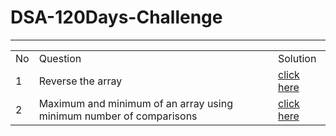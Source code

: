 # DSA-120Days-Challenge

<hr>

<table>

<tr>
<td> No </td>
<td> Question </td>
<td> Solution </td>
</tr>
<tr>
<td> 1 </td>
<td>Reverse the array </td>
<td> <a href="https://github.com/Nishitbaria/DSA-120Days-Challenge/blob/main/Arrys/Reverse.Cpp"> click here </a>  </td>
</tr>
<tr>
<td> 2 </td>
<td>Maximum and minimum of an array using minimum number of comparisons</td>
<td> <a href="https://github.com/Nishitbaria/DSA-120Days-Challenge/blob/main/Arrys/Max_Min.cpp"> click here </a>  </td>
</tr>

</table>
